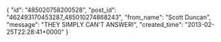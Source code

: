  {
   "id": "485020758200528",
   "post_id": "462493170453287_485010274868243",
   "from_name": "Scott Duncan",
   "message": "THEY SIMPLY CAN'T ANSWER!",
   "created_time": "2013-02-25T22:28:41+0000"
 }

